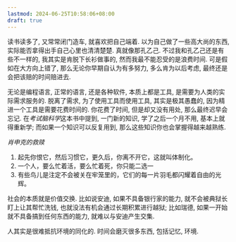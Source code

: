 ```yaml
---
lastmod: 2024-06-25T10:58:06+08:00
draft: true
---
```

读书读多了, 又常常闭门造车, 就喜欢把自己端着. 以为自己做了一些高大尚的东西, 实际能否拿得出手自己心里也清清楚楚. 真就像那孔乙己. 不过我和孔乙己还是有些不一样的, 我其实是肯脱下长衫做事的, 然而我最不能忍受的是浪费时间. 可是假如在大方向上错了, 那么无论你早期自认为有多努力, 多么肯为以后考虑, 最终还是会把该赔的时间赔进去.

无论是编程语言, 正常的语言, 还是各种软件, 本质上都是工具, 是需要为人类的实际需求服务的. 脱离了需求, 为了使用工具而使用工具, 其实是极其愚蠢的, 因为精进一个工具是需要花费时间的. 你花费了时间, 但是却又没有用处, 那么最终迟早会忘记. 在*考试脑科学*这本书中提到, 一门新的知识, 学了之后一个月不用, 基本上就得重新学; 而如果一个知识可以反复用到, 那么这些知识你也会掌握得越来越熟练.

*肖申克的救赎*
1. 起先你恨它，然后习惯它，更久后，你离不开它，这就叫体制化。
2. 一个人，要么忙着活，要么忙着死，你只能二选一
3. 有些鸟儿是注定不会被关在牢笼里的，它们的每一片羽毛都闪耀着自由的光辉。

社会的本质就是价值交换. 比如说安迪, 如果不具备银行家的能力, 就不会被典狱长盯上让其帮忙洗钱, 也就没法有机会通过长期积累进行越狱; 比如瑞德, 如果一开始就不具备搞到任何东西的能力, 就难以与安迪产生交集.

人其实是很难抵抗环境的同化的. 时间会磨灭很多东西, 包括记忆, 环境. 